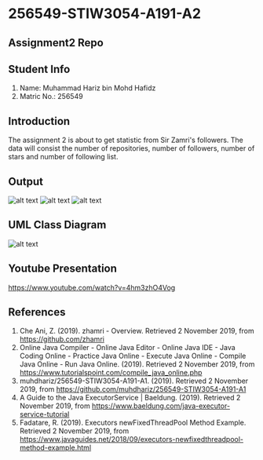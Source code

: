 # 256549-STIW3054-A191-A2
## Assignment2 Repo
## Student Info
1. Name: Muhammad Hariz bin Mohd Hafidz
2. Matric No.: 256549

## Introduction
  The assignment 2 is about to get statistic from Sir Zamri's followers. The data will consist the number of repositories, number of followers, number of stars and number of following list.

## Output
![alt text](http://githubbers.com/haris/real_time_programming/Asg2/Output1.png)
![alt text](http://githubbers.com/haris/real_time_programming/Asg2/Output2.png)
![alt text](http://githubbers.com/haris/real_time_programming/Asg2/Output3.png)

## UML Class Diagram
![alt text](http://githubbers.com/haris/real_time_programming/Asg2/Class%20Diagram1.png)

## Youtube Presentation
https://www.youtube.com/watch?v=4hm3zhO4Vog

## References
1. Che Ani, Z. (2019). zhamri - Overview. Retrieved 2 November 2019, from https://github.com/zhamri
2. Online Java Compiler - Online Java Editor - Online Java IDE - Java Coding Online - Practice Java Online - Execute Java Online - Compile Java Online - Run Java Online. (2019). Retrieved 2 November 2019, from https://www.tutorialspoint.com/compile_java_online.php
3. muhdhariz/256549-STIW3054-A191-A1. (2019). Retrieved 2 November 2019, from https://github.com/muhdhariz/256549-STIW3054-A191-A1
4. A Guide to the Java ExecutorService | Baeldung. (2019). Retrieved 2 November 2019, from https://www.baeldung.com/java-executor-service-tutorial
5. Fadatare, R. (2019). Executors newFixedThreadPool Method Example. Retrieved 2 November 2019, from https://www.javaguides.net/2018/09/executors-newfixedthreadpool-method-example.html
